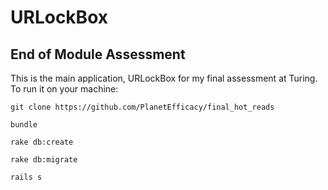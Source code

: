 # URLockBox

## End of Module Assessment

This is the main application, URLockBox for my final assessment at Turing. To run it on your machine:

`git clone https://github.com/PlanetEfficacy/final_hot_reads`

`bundle`

`rake db:create`

`rake db:migrate`

`rails s` 
